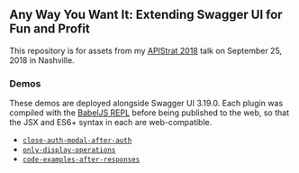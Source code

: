 ## Any Way You Want It: Extending Swagger UI for Fun and Profit

This repository is for assets from my [APIStrat 2018](https://events.linuxfoundation.org/events/apistrat-2018) talk on September 25, 2018 in Nashville.

### Demos

These demos are deployed alongside Swagger UI 3.19.0. Each plugin was compiled with the [BabelJS REPL](https://babeljs.io/repl/) before being published to the web, so that the JSX and ES6+ syntax in each are web-compatible.

- [`close-auth-modal-after-auth`](https://awywi-close-auth-modal.surge.sh)
- [`only-display-operations`](https://awywi-only-display-operations.surge.sh/)
- [`code-examples-after-responses`](https://awywi-code-examples-after-responses.surge.sh/)
